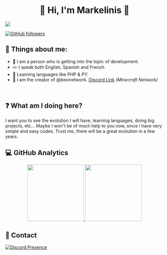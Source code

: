 <div align="center">
<h1 align="center">🔧 Hi, I'm Markelinis 👋</h1>
</div>
<img src="https://i.imgur.com/NSPzhTi.png">

[![GitHub followers](https://img.shields.io/github/followers/markelinis?style=social)](https://github.com/markelinis)

## 🪪 Things about me:

- 📂 I am a person who is getting into the topic of development.
- ✏️ I speak both English, Spanish and French.
- 🔧 Learning languages ​​like PHP & PY.
- 👑 I am the creator of @bexinetwork. [Discord Link](https://discord.gg/bexi) *(Minecraft Network)*
<br>

## ❓ What am I doing here?

I want you to see the evolution I will have, learning languages, doing big projects, etc... Maybe I won't be of much help to you now, since I have very simple and easy codes. Trust me, there will be a great evolution in a few years.

## 💻 GitHub Analytics

<p align="center">
<a href="https://github.com/markelinis">
  <img height="180em" src="https://github-readme-stats-eight-theta.vercel.app/api?username=markelinis&show_icons=true&theme=algolia&include_all_commits=true&count_private=true"/>
  <img height="180em" src="https://github-readme-stats-eight-theta.vercel.app/api/top-langs/?username=markelinis&layout=compact&langs_count=8&theme=algolia"/>
</a>
</p>

## 📲 Contact

[![Discord Presence](https://lanyard.cnrad.dev/api/1273297713542463488?hideStatus=true&hideTimestamp=true&hideBadges=true&hideActivity=true&hideSpotify=true&showDisplayName=false&hideDiscrim=true&idleMessage=This%20is%20my%20discord.%20Contact%20me!&theme=dark)](https://discord.com/users/1273297713542463488)
